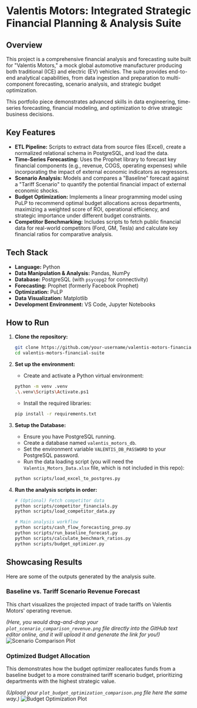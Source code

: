 # Valentis Motors: Integrated Strategic Financial Planning & Analysis Suite

## Overview

This project is a comprehensive financial analysis and forecasting suite built for "Valentis Motors," a mock global automotive manufacturer producing both traditional (ICE) and electric (EV) vehicles. The suite provides end-to-end analytical capabilities, from data ingestion and preparation to multi-component forecasting, scenario analysis, and strategic budget optimization.

This portfolio piece demonstrates advanced skills in data engineering, time-series forecasting, financial modeling, and optimization to drive strategic business decisions.

## Key Features

*   **ETL Pipeline:** Scripts to extract data from source files (Excel), create a normalized relational schema in PostgreSQL, and load the data.
*   **Time-Series Forecasting:** Uses the Prophet library to forecast key financial components (e.g., revenue, COGS, operating expenses) while incorporating the impact of external economic indicators as regressors.
*   **Scenario Analysis:** Models and compares a "Baseline" forecast against a "Tariff Scenario" to quantify the potential financial impact of external economic shocks.
*   **Budget Optimization:** Implements a linear programming model using PuLP to recommend optimal budget allocations across departments, maximizing a weighted score of ROI, operational efficiency, and strategic importance under different budget constraints.
*   **Competitor Benchmarking:** Includes scripts to fetch public financial data for real-world competitors (Ford, GM, Tesla) and calculate key financial ratios for comparative analysis.

## Tech Stack

*   **Language:** Python
*   **Data Manipulation & Analysis:** Pandas, NumPy
*   **Database:** PostgreSQL (with `psycopg2` for connectivity)
*   **Forecasting:** Prophet (formerly Facebook Prophet)
*   **Optimization:** PuLP
*   **Data Visualization:** Matplotlib
*   **Development Environment:** VS Code, Jupyter Notebooks

## How to Run

1.  **Clone the repository:**
    ```bash
    git clone https://github.com/your-username/valentis-motors-financial-suite.git
    cd valentis-motors-financial-suite
    ```

2.  **Set up the environment:**
    *   Create and activate a Python virtual environment:
      ```bash
      python -m venv .venv
      .\.venv\Scripts\Activate.ps1
      ```
    *   Install the required libraries:
      ```bash
      pip install -r requirements.txt
      ```

3.  **Setup the Database:**
    *   Ensure you have PostgreSQL running.
    *   Create a database named `valentis_motors_db`.
    *   Set the environment variable `VALENTIS_DB_PASSWORD` to your PostgreSQL password.
    *   Run the data loading script (you will need the `Valentis_Motors_Data.xlsx` file, which is not included in this repo):
      ```bash
      python scripts/load_excel_to_postgres.py
      ```

4.  **Run the analysis scripts in order:**
    ```bash
    # (Optional) Fetch competitor data
    python scripts/competitor_financials.py
    python scripts/load_competitor_data.py
    
    # Main analysis workflow
    python scripts/cash_flow_forecasting_prep.py
    python scripts/run_baseline_forecast.py
    python scripts/calculate_benchmark_ratios.py
    python scripts/budget_optimizer.py
    ```

## Showcasing Results

Here are some of the outputs generated by the analysis suite.

### Baseline vs. Tariff Scenario Revenue Forecast

This chart visualizes the projected impact of trade tariffs on Valentis Motors' operating revenue.

*(Here, you would drag-and-drop your `plot_scenario_comparison_revenue.png` file directly into the GitHub text editor online, and it will upload it and generate the link for you!)*
![Scenario Comparison Plot](path/to/your/plot_scenario_comparison_revenue.png)


### Optimized Budget Allocation

This demonstrates how the budget optimizer reallocates funds from a baseline budget to a more constrained tariff scenario budget, prioritizing departments with the highest strategic value.

*(Upload your `plot_budget_optimization_comparison.png` file here the same way.)*
![Budget Optimization Plot](path/to/your/plot_budget_optimization_comparison.png)